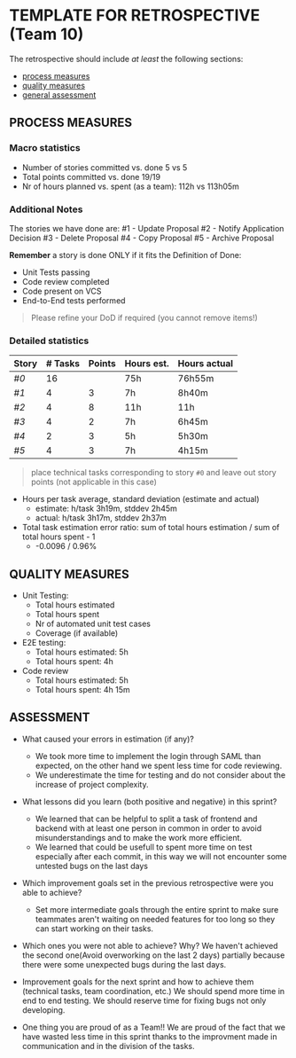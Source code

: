 TEMPLATE FOR RETROSPECTIVE (Team 10)
=====================================

The retrospective should include _at least_ the following
sections:

- [process measures](#process-measures)
- [quality measures](#quality-measures)
- [general assessment](#assessment)

## PROCESS MEASURES 

### Macro statistics

- Number of stories committed vs. done   5 vs 5
- Total points committed vs. done  19/19
- Nr of hours planned vs. spent (as a team): 112h vs 113h05m

### Additional Notes
The stories we have done are:
#1 - Update Proposal
#2 - Notify Application Decision
#3 - Delete Proposal
#4 - Copy Proposal
#5 - Archive Proposal

**Remember** a story is done ONLY if it fits the Definition of Done:
 
- Unit Tests passing
- Code review completed
- Code present on VCS
- End-to-End tests performed

> Please refine your DoD if required (you cannot remove items!) 

### Detailed statistics

| Story  | # Tasks   | Points | Hours est. | Hours actual |
|--------|-----------|--------|------------|--------------|
| _#0_   |    16     |        |     75h    |   76h55m     |
| _#1_   |    4      |   3    |     7h     |    8h40m     |
| _#2_   |    4      |   8    |     11h    |     11h      |
| _#3_   |    4      |   2    |     7h     |    6h45m     |
| _#4_   |    2      |   3    |     5h     |    5h30m     |
| _#5_   |    4      |   3    |     7h     |    4h15m     |
   

> place technical tasks corresponding to story `#0` and leave out story points (not applicable in this case)

- Hours per task average, standard deviation (estimate and actual)
    - estimate: h/task 3h19m, stddev 2h45m
    - actual: h/task 3h17m, stddev 2h37m
- Total task estimation error ratio: sum of total hours estimation / sum of total hours spent - 1
    - -0.0096 / 0.96%

  
## QUALITY MEASURES 

- Unit Testing:
  - Total hours estimated
  - Total hours spent
  - Nr of automated unit test cases 
  - Coverage (if available)
- E2E testing:
  - Total hours estimated: 5h
  - Total hours spent: 4h
- Code review 
  - Total hours estimated: 5h
  - Total hours spent: 4h 15m
  


## ASSESSMENT

- What caused your errors in estimation (if any)? 
  - We took more time to implement the login through SAML than expected, on the other hand we spent less time for code reviewing.
  - We underestimate the time for testing and do not consider about the increase of project complexity.

- What lessons did you learn (both positive and negative) in this sprint? 
  - We learned that can be helpful to split a task of frontend and backend with at least one person in common in order to avoid misunderstandings and to make the work more efficient.
  - We learned that could be usefull to spent more time on test especially after each commit, in this way we will not encounter some untested  bugs on the last days 

- Which improvement goals set in the previous retrospective were you able to achieve? 

  - Set more intermediate goals through the entire sprint to make sure teammates aren't waiting on needed features for too long so they can start working on their tasks.
  
  
- Which ones you were not able to achieve? Why?
  We haven't achieved the second one(Avoid overworking on the last 2 days) partially because there were some unexpected bugs during the last days. 
  
- Improvement goals for the next sprint and how to achieve them (technical tasks, team coordination, etc.)
  We should spend more time in end to end testing.
  We should reserve time for fixing bugs not only developing.

- One thing you are proud of as a Team!!
  We are proud of the fact that we have wasted less time in this sprint thanks to the improvment made in communication and in the division of the tasks. 